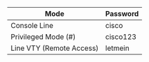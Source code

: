 | Mode| Password|
| --- | --- |
| Console Line | cisco |
| Privileged Mode (#) | cisco123 |
| Line VTY (Remote Access) | letmein |
